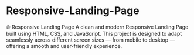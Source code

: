 # Responsive-Landing-Page
🌐 Responsive Landing Page A clean and modern Responsive Landing Page built using HTML, CSS, and JavaScript. This project is designed to adapt seamlessly across different screen sizes — from mobile to desktop — offering a smooth and user-friendly experience.  

